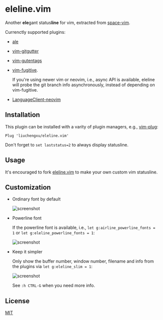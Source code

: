 # eleline.vim

Another **ele**gant status**line** for vim, extracted from [space-vim](https://github.com/liuchengxu/space-vim).

Currenctly supported plugins:

- [ale](https://github.com/w0rp/ale)

- [vim-gitgutter](https://github.com/airblade/vim-gitgutter)

- [vim-gutentags](https://github.com/ludovicchabant/vim-gutentags)

- [vim-fugitive](https://github.com/tpope/vim-fugitive).

  If you're using newer vim or neovim, i.e., async API is available, eleline will probe the git branch info asynchronously, instead of depending on vim-fugitive.

- [LanguageClient-neovim](https://github.com/autozimu/LanguageClient-neovim)

## Installation

This plugin can be installed with a varity of plugin managers, e.g., [vim-plug](https://github.com/junegunn/vim-plug):

```vim
Plug 'liuchengxu/eleline.vim'
```
Don't forget to `set laststatus=2` to always display statusline.

## Usage

It's encouraged to fork [eleline.vim](https://github.com/liuchengxu/eleline.vim) to make your own custom vim statusline.

## Customization

- Ordinary font by default

  ![screenshot](https://github.com/liuchengxu/eleline.vim/blob/screenshots/screenshot.png?raw=true)

- Powerline font

  If the powerline font is available, i.e., `let g:airline_powerline_fonts = 1` or `let g:eleline_powerline_fonts = 1`:

  ![screenshot](https://raw.githubusercontent.com/liuchengxu/img/master/eleline.vim/eleline-powerline-font.png)

- Keep it simpler

  Only show the buffer number, window number, filename and info from the plugins via `let g:eleline_slim = 1`:

  ![screenshot](https://raw.githubusercontent.com/liuchengxu/img/master/eleline.vim/eleline_slim.png)

  See `:h CTRL-G` when you need more info.

## License

[MIT](LICENSE)

